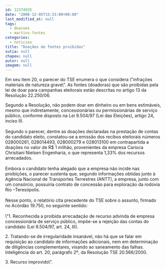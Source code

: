 ```yaml
---
id: 12374935
date: "2006-12-05T15:33:00+00:00"
last_modified_at: null
tags:
  - doacoes
  - martins-fontes
categories:
  - noticias
title: "Doações de fontes proibidas"
sutia: null
chapeu: null
autor: null
imagem: null
---
```

<p><B></p>
<p><P></B>Em seu&nbsp;item 20, o parecer do TSE&nbsp;enumera o que considera \"infrações materiais de natureza grave\". As fontes (doadoras) que são proibidas pela lei de doar para campanhas eleitorais estão descritas no artigo 13 da Resolução 22.250/06. </P></p>
<p><P>Segundo a Resolução, não podem doar em dinheiro ou em bens estimáveis, mesmo que indiretamente, concessionárias ou permissionárias de serviço público, conforme disposto na Lei 9.504/97 (Lei das Eleições), artigo 24, inciso III.<BR><BR>Segundo o parecer, dentre as doações declaradas na prestação de contas do candidato eleito, constatou-se a emissão dos recibos eleitorais números 028000261, 028014493, 028000279 e 028013100 em contrapartida a doações no valor de R$ 1 milhão, provenientes da empresa Carioca Christiani Nielsen Engenharia, o que representa 1,33% dos recursos arrecadados.<BR><BR>Embora o candidato tenha alegado que a empresa não incide nas proibições, o parecer sustenta que, segundo informações obtidas junto à Agência Nacional de Transportes Terrestres (ANTT), a empresa, junto com um consórcio, possuiria contrato de concessão para exploração da rodovia Rio –Teresópolis.<BR><BR>Nesse ponto, o relatório cita precedente do TSE sobre o assunto, firmado no Acórdão 19.750, no seguinte sentido:<BR><BR>\"1. Reconhecida a proibida arrecadação de recurso advinda de empresa concessionária de serviço público, impõe-se a rejeição das contas do candidato (Lei 9.504/97, art. 24, III). </P></p>
<p><P>2. Tratando-se de irregularidade insanável, não há que se falar em requisição ao candidato de informações adicionais, nem em determinação de diligências complementares, visando ao saneamento das falhas. Inteligência do art. 20, parágrafo 2º, da Resolução TSE 20.566/2000. </P></p>
<p><P>3. Recurso improvido\".<BR><BR></P> </p>
